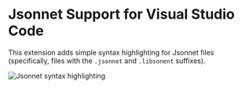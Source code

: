 # Jsonnet Support for Visual Studio Code

This extension adds simple syntax highlighting for Jsonnet files (specifically, files with the `.jsonnet` and `.libsonent` suffixes).

![Jsonnet syntax highlighting][syntax]

[syntax]: https://github.com/heptio/vscode-jsonnet/tree/master/images/syntax.png "Jsonnet syntax highlighting"
